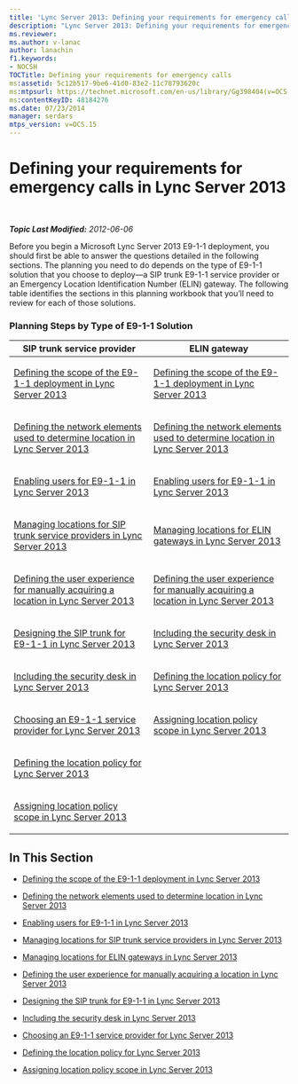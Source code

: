 ```yaml
---
title: 'Lync Server 2013: Defining your requirements for emergency calls'
description: "Lync Server 2013: Defining your requirements for emergency calls."
ms.reviewer: 
ms.author: v-lanac
author: lanachin
f1.keywords:
- NOCSH
TOCTitle: Defining your requirements for emergency calls
ms:assetid: 5c12b517-9be6-41d0-83e2-11c78793620c
ms:mtpsurl: https://technet.microsoft.com/en-us/library/Gg398404(v=OCS.15)
ms:contentKeyID: 48184276
ms.date: 07/23/2014
manager: serdars
mtps_version: v=OCS.15
---
```


# Defining your requirements for emergency calls in Lync Server 2013

<div data-xmlns="http://www.w3.org/1999/xhtml">

<div class="topic" data-xmlns="http://www.w3.org/1999/xhtml" data-msxsl="urn:schemas-microsoft-com:xslt" data-cs="https://msdn.microsoft.com/">

<div data-asp="https://msdn2.microsoft.com/asp">



</div>

<div id="mainSection">

<div id="mainBody">

<span> </span>

_**Topic Last Modified:** 2012-06-06_

Before you begin a Microsoft Lync Server 2013 E9-1-1 deployment, you should first be able to answer the questions detailed in the following sections. The planning you need to do depends on the type of E9-1-1 solution that you choose to deploy—a SIP trunk E9-1-1 service provider or an Emergency Location Identification Number (ELIN) gateway. The following table identifies the sections in this planning workbook that you’ll need to review for each of those solutions.

### Planning Steps by Type of E9-1-1 Solution

<table>
<colgroup>
<col style="width: 50%" />
<col style="width: 50%" />
</colgroup>
<thead>
<tr class="header">
<th>SIP trunk service provider</th>
<th>ELIN gateway</th>
</tr>
</thead>
<tbody>
<tr class="odd">
<td><p><a href="lync-server-2013-defining-the-scope-of-the-e9-1-1-deployment.md">Defining the scope of the E9-1-1 deployment in Lync Server 2013</a></p></td>
<td><p><a href="lync-server-2013-defining-the-scope-of-the-e9-1-1-deployment.md">Defining the scope of the E9-1-1 deployment in Lync Server 2013</a></p></td>
</tr>
<tr class="even">
<td><p><a href="lync-server-2013-defining-the-network-elements-used-to-determine-location.md">Defining the network elements used to determine location in Lync Server 2013</a></p></td>
<td><p><a href="lync-server-2013-defining-the-network-elements-used-to-determine-location.md">Defining the network elements used to determine location in Lync Server 2013</a></p></td>
</tr>
<tr class="odd">
<td><p><a href="lync-server-2013-enabling-users-for-e9-1-1.md">Enabling users for E9-1-1 in Lync Server 2013</a></p></td>
<td><p><a href="lync-server-2013-enabling-users-for-e9-1-1.md">Enabling users for E9-1-1 in Lync Server 2013</a></p></td>
</tr>
<tr class="even">
<td><p><a href="lync-server-2013-managing-locations-for-sip-trunk-service-providers.md">Managing locations for SIP trunk service providers in Lync Server 2013</a></p></td>
<td><p><a href="lync-server-2013-managing-locations-for-elin-gateways.md">Managing locations for ELIN gateways in Lync Server 2013</a></p></td>
</tr>
<tr class="odd">
<td><p><a href="lync-server-2013-defining-the-user-experience-for-manually-acquiring-a-location.md">Defining the user experience for manually acquiring a location in Lync Server 2013</a></p></td>
<td><p><a href="lync-server-2013-defining-the-user-experience-for-manually-acquiring-a-location.md">Defining the user experience for manually acquiring a location in Lync Server 2013</a></p></td>
</tr>
<tr class="even">
<td><p><a href="lync-server-2013-designing-the-sip-trunk-for-e9-1-1.md">Designing the SIP trunk for E9-1-1 in Lync Server 2013</a></p></td>
<td><p><a href="lync-server-2013-including-the-security-desk.md">Including the security desk in Lync Server 2013</a></p></td>
</tr>
<tr class="odd">
<td><p><a href="lync-server-2013-including-the-security-desk.md">Including the security desk in Lync Server 2013</a></p></td>
<td><p><a href="lync-server-2013-defining-the-location-policy.md">Defining the location policy for Lync Server 2013</a></p></td>
</tr>
<tr class="even">
<td><p><a href="lync-server-2013-choosing-an-e9-1-1-service-provider.md">Choosing an E9-1-1 service provider for Lync Server 2013</a></p></td>
<td><p><a href="lync-server-2013-assigning-location-policy-scope.md">Assigning location policy scope in Lync Server 2013</a></p></td>
</tr>
<tr class="odd">
<td><p><a href="lync-server-2013-defining-the-location-policy.md">Defining the location policy for Lync Server 2013</a></p></td>
<td></td>
</tr>
<tr class="even">
<td><p><a href="lync-server-2013-assigning-location-policy-scope.md">Assigning location policy scope in Lync Server 2013</a></p></td>
<td></td>
</tr>
</tbody>
</table>


<div>

## In This Section

  - [Defining the scope of the E9-1-1 deployment in Lync Server 2013](lync-server-2013-defining-the-scope-of-the-e9-1-1-deployment.md)

  - [Defining the network elements used to determine location in Lync Server 2013](lync-server-2013-defining-the-network-elements-used-to-determine-location.md)

  - [Enabling users for E9-1-1 in Lync Server 2013](lync-server-2013-enabling-users-for-e9-1-1.md)

  - [Managing locations for SIP trunk service providers in Lync Server 2013](lync-server-2013-managing-locations-for-sip-trunk-service-providers.md)

  - [Managing locations for ELIN gateways in Lync Server 2013](lync-server-2013-managing-locations-for-elin-gateways.md)

  - [Defining the user experience for manually acquiring a location in Lync Server 2013](lync-server-2013-defining-the-user-experience-for-manually-acquiring-a-location.md)

  - [Designing the SIP trunk for E9-1-1 in Lync Server 2013](lync-server-2013-designing-the-sip-trunk-for-e9-1-1.md)

  - [Including the security desk in Lync Server 2013](lync-server-2013-including-the-security-desk.md)

  - [Choosing an E9-1-1 service provider for Lync Server 2013](lync-server-2013-choosing-an-e9-1-1-service-provider.md)

  - [Defining the location policy for Lync Server 2013](lync-server-2013-defining-the-location-policy.md)

  - [Assigning location policy scope in Lync Server 2013](lync-server-2013-assigning-location-policy-scope.md)

</div>

</div>

<span> </span>

</div>

</div>

</div>

